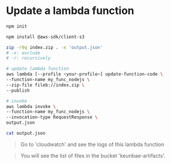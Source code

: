 # Update a lambda function

```sh
npm init

npm install @aws-sdk/client-s3

zip -r9q index.zip . -x 'output.json'
# -x: exclude
# -r: recursively

# update lambda function
aws lambda [--profile <your-profile>] update-function-code \
--function-name my_func_nodejs \
--zip-file fileb://index.zip \
--publish

# invoke
aws lambda invoke \
--function-name my_func_nodejs \
--invocation-type RequestResponse \
output.json

cat output.json
```

> Go to 'cloudwatch' and see the logs of this lambda function

> You will see the list of files in the bucket 'keunbae-artifacts'.
